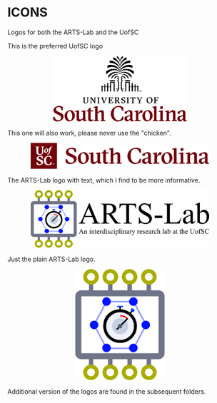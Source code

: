 # ICONS
Logos for both the ARTS-Lab and the UofSC

This is the preferred UofSC logo
<p align="center">
<img src="UofSC_formal.png" alt="drawing" width="300"/>
</p>
<p align="center">
</p>

This one will also work, please never use the "chicken".
<p align="center">
<img src="UofSC_primary.png" alt="drawing" width="400"/>
</p>
<p align="center">
</p>

The ARTS-Lab logo with text, which I find to be more informative.  
<p align="center">
<img src="ARTS-Lab_text.png" alt="drawing" width="400"/>
</p>
<p align="center">
</p>

Just the plain ARTS-Lab logo. 
<p align="center">
<img src="ARTS-Lab.png" alt="drawing" width="200"/>
</p>
<p align="center">
</p>


Additional version of the logos are found in the subsequent folders. 















